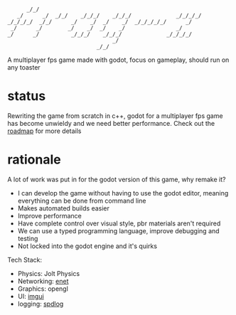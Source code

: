 ```
                                                                
      _/_/                                                      
   _/      _/  _/_/    _/_/_/    _/_/_/              _/_/_/_/   
_/_/_/_/  _/_/      _/    _/  _/    _/  _/_/_/_/_/      _/      
 _/      _/        _/    _/  _/    _/                _/         
_/      _/          _/_/_/    _/_/_/              _/_/_/_/      
                                 _/                             
                            _/_/                                
```
A multiplayer fps game made with godot, focus on gameplay, should run on any toaster

# status
Rewriting the game from scratch in c++, godot for a multiplayer fps game has become unwieldy and we need better performance. Check out the [roadmap](https://github.com/frag-z/roadmap) for more details

# rationale
A lot of work was put in for the godot version of this game, why remake it?

* I can develop the game without having to use the godot editor, meaning everything can be done from command line
* Makes automated builds easier
* Improve performance
* Have complete control over visual style, pbr materials aren't required
* We can use a typed programming language, improve debugging and testing
* Not locked into the godot engine and it's quirks

Tech Stack:
* Physics: Jolt Physics
* Networking: [enet](http://enet.bespin.org/)
* Graphics: opengl
* UI: [imgui](https://github.com/ocornut/imgui)
* logging: [spdlog](https://github.com/gabime/spdlog)


